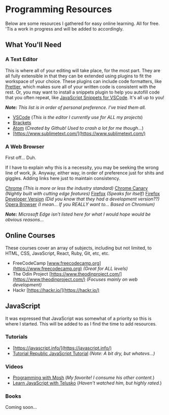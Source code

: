 # Programming Resources

Below are some resources I gathered for easy online learning.  All for free.  'Tis a work in progress and will be added to accordingly.

## What You'll Need

### A Text Editor

This is where all of your editing will take place, for the most part.  They are all fully extensible in that they can be extended using plugins to fit the workspace of your choice.  These plugins can include code formatters, like [Prettier](https://prettier.io/), which makes sure all of your written code is consistent with the rest.  Or, you may want to install a snippets plugin to help you autofill code that you often repeat, like [JavaScript Snippets for VSCode](https://marketplace.visualstudio.com/items?itemName=xabikos.JavaScriptSnippets).  It's all up to you!

***Note:** This list is in order of personal preference.  I've tried them all.*

- [VSCode](https://code.visualstudio.com/) (*This is the editor I currently use for ALL my projects*)
- [Brackets](http://brackets.io/)
- [Atom](https://atom.io/) (*Created by Github!  Used to crash a lot for me though...*)
- [https://www.sublimetext.com/](https://www.sublimetext.com/)

### A Web Browser

First off... Duh.

If I have to explain why this is a necessity, you may be seeking the wrong line of work, jk.  Anyway, either way, in order of preference just for shits and giggles.  Adding links here just to maintain consistency.

[Chrome](https://www.google.com/chrome/) *(This is more or less the industry standard)*
[Chrome Canary](https://www.google.com/chrome/canary/) *(Nightly built with cutting edge features)*
[Firefox](https://www.mozilla.org/en-US/firefox/new/) *(Speaks for itself)*
[Firefox Developer Version](https://www.mozilla.org/en-US/firefox/developer/) *(Did you know that they had a development version??)*
[Opera Browser](https://www.opera.com/) *(I mean... If you REALLY want to... Based on Chromium)*

***Note:** Microsoft Edge isn't listed here for what I would hope would be obvious reasons...*

## Online Courses

These courses cover an array of subjects, including but not limited, to HTML, CSS, JavaScript, React, Ruby, Git, etc, etc.  

- FreeCodeCamp [www.freecodecamp.org](https://www.freecodecamp.org) *(Great for ALL levels)*
- The Odin Project [https://www.theodinproject.com/](https://www.theodinproject.com/) *(Focuses mainly on web development)*
- Hackr [https://hackr.io/](https://hackr.io/)

## JavaScript

It was expressed that JavaScript was somewhat of a priority so this is where I started.  This will be added to as I find the time to add resources.

### Tutorials

- [https://javascript.info/](https://javascript.info/)
- [Tutorial Republic JavaScript Tutorial](https://www.tutorialrepublic.com/javascript-tutorial/) *(Note: A bit dry, but whatevs...)*

### Videos

- [Programming with Mosh](https://www.youtube.com/watch?v=upDLs1sn7g4&list=PLTjRvDozrdlxEIuOBZkMAK5uiqp8rHUax) (*My favorite!  I consume his other content.*)
-  [Learn JavaScript with Telusko](https://www.youtube.com/watch?v=uDwSnnhl1Ng&list=PLsyeobzWxl7qtP8Lo9TReqUMkiOp446cV) (*Haven't watched him, but highly rated.*)

### Books

Coming soon...
